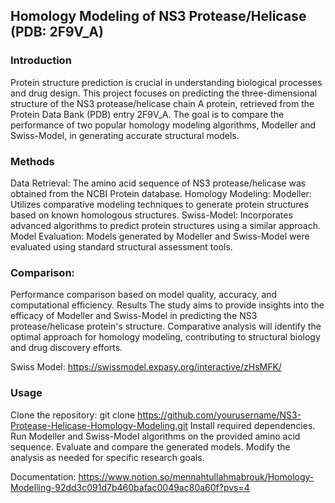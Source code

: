 ## Homology Modeling of NS3 Protease/Helicase (PDB: 2F9V_A)
### Introduction
Protein structure prediction is crucial in understanding biological processes and drug design. This project focuses on predicting the three-dimensional structure of the NS3 protease/helicase chain A protein, retrieved from the Protein Data Bank (PDB) entry 2F9V_A. The goal is to compare the performance of two popular homology modeling algorithms, Modeller and Swiss-Model, in generating accurate structural models.

### Methods
Data Retrieval: The amino acid sequence of NS3 protease/helicase was obtained from the NCBI Protein database.
Homology Modeling:
Modeller: Utilizes comparative modeling techniques to generate protein structures based on known homologous structures.
Swiss-Model: Incorporates advanced algorithms to predict protein structures using a similar approach.
Model Evaluation:
Models generated by Modeller and Swiss-Model were evaluated using standard structural assessment tools.
### Comparison:
Performance comparison based on model quality, accuracy, and computational efficiency.
Results
The study aims to provide insights into the efficacy of Modeller and Swiss-Model in predicting the NS3 protease/helicase protein's structure. Comparative analysis will identify the optimal approach for homology modeling, contributing to structural biology and drug discovery efforts.

Swiss Model: https://swissmodel.expasy.org/interactive/zHsMFK/


### Usage
Clone the repository: git clone https://github.com/yourusername/NS3-Protease-Helicase-Homology-Modeling.git
Install required dependencies.
Run Modeller and Swiss-Model algorithms on the provided amino acid sequence.
Evaluate and compare the generated models.
Modify the analysis as needed for specific research goals.

Documentation: https://www.notion.so/mennahtullahmabrouk/Homology-Modelling-92dd3c091d7b460bafac0049ac80a60f?pvs=4

